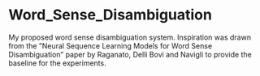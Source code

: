 # Word_Sense_Disambiguation
My proposed word sense disambiguation system.  Inspiration was drawn from the ”Neural Sequence Learning Models for Word Sense Disambiguation” paper by Raganato, Delli Bovi and Navigli to provide the baseline for the experiments. 

